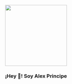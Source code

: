 <p align="center" width="300">
   <img align="center" class="my-avatar" width="200" src="https://avatars.githubusercontent.com/u/68167005?s=400&u=fd0a0f881a1d08c06b201fa1f7e380f55113b3ef&v=4" />
   <h3 align="center">¡Hey 👋! Soy Alex Principe </h3>
</p>

<!--
**arvprincipe/arvprincipe** is a ✨ _special_ ✨ repository because its `README.md` (this file) appears on your GitHub profile.

Here are some ideas to get you started:

- 🔭 I’m currently working on ...
- 🌱 I’m currently learning ...
- 👯 I’m looking to collaborate on ...
- 🤔 I’m looking for help with ...
- 💬 Ask me about ...
- 📫 How to reach me: ...
- 😄 Pronouns: ...
- ⚡ Fun fact: ...
-->

